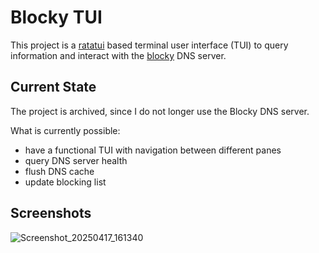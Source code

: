# Blocky TUI

This project is a [ratatui](https://ratatui.rs/) based terminal user interface (TUI) to query information and interact with the [blocky](https://github.com/0xERR0R/blocky) DNS server.


## Current State
The project is archived, since I do not longer use the Blocky DNS server.

What is currently possible:
- have a functional TUI with navigation between different panes
- query DNS server health
- flush DNS cache
- update blocking list

## Screenshots
![Screenshot_20250417_161340](https://github.com/user-attachments/assets/cea77a53-c515-49a0-85fa-71722acbf99d)
